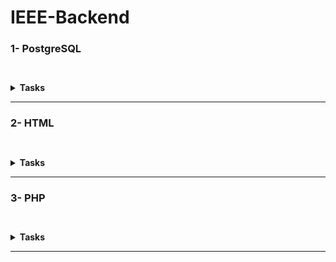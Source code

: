# IEEE-Backend

### 1- PostgreSQL

``` ```<details><summary>**Tasks**</summary>
```A``` <br>[Gym Mangment System](/PostgreSQL/gym%20management%20system)
<details><summary>Files</summary>
|Solutions|
|---|
|[clas table](/PostgreSQL/gym%20management%20system/class%20table.sql)|
|[equipment](/PostgreSQL/gym%20management%20system/equipment.sql)|
|[instructor](/PostgreSQL/gym%20management%20system/instructor%20table.sql)|
|[Main Database](/PostgreSQL/gym%20management%20system/The%20Database%20and%20member%20table.SQL)|
</details><br/>

```B```<br>[Research](/PostgreSQL/PostgreSQL.md)<br>
```C```<details><summary>Tasks</summary>
```1```<details><summary>**Task 2**</summary>

|Problems|Solutions|
|---|---|
|[Revising the Select Query I](https://www.hackerrank.com/challenges/revising-the-select-query/problem?isFullScreen=true)|[Revising the Select Query I](/PostgreSQL/Task-2/Revising%20the%20Select%20Query%20I.sql)|
|[Revising the Select Query II](https://www.hackerrank.com/challenges/revising-the-select-query-2/problem?isFullScreen=true)|[Revising the Select Query II](/PostgreSQL/Task-2/Revising%20the%20Select%20Query%20II.sql)|
|[Weather Observation Station 1](https://www.hackerrank.com/challenges/weather-observation-station-1/problem?isFullScreen=true)|[Weather Observation Station 1](/PostgreSQL/Task-2/Weather%20Observation%20Station%201.sql)|
|[Weather Observation Station 3](https://www.hackerrank.com/challenges/weather-observation-station-3/problem?isFullScreen=true)|[Weather Observation Station 3](/PostgreSQL/Task-2/Weather%20Observation%20Station%203.sql)|
|[Weather Observation Station 4](https://www.hackerrank.com/challenges/weather-observation-station-4/problem?isFullScreen=true)|[Weather Observation Station 4](/PostgreSQL/Task-2/Weather%20Observation%20Station%204.sql)|
|[Data Science Skills](https://datalemur.com/questions/matching-skills)|[Data Science Skills](/PostgreSQL/Task-2/Data%20Science%20Skills%20.sql)|
|[Unfinished Parts](https://datalemur.com/questions/tesla-unfinished-parts)|[Unfinished Parts](/PostgreSQL/Task-2/Unfinished%20Parts.sql)|

</details>

---

```2```<details><summary>**Task 3**</summary>

|Problems|Solutions|
|---|---|
|[Higher Than 75 Marks](https://www.hackerrank.com/challenges/more-than-75-marks/problem?isFullScreen=true)|[Higher Than 75 Marks](/PostgreSQL/Task-3/Higher%20than%2075%20marks.sql)|
|[Employee Names](https://www.hackerrank.com/challenges/name-of-employees/problem?isFullScreen=true)|[Employee Names](/PostgreSQL/Task-3/Employee%20names.sql)|
|[Employee Salaries](https://www.hackerrank.com/challenges/salary-of-employees/problem?isFullScreen=true)|[Employee Salaries](/PostgreSQL/Task-3/Employee%20Salaries.sql)|
|[Japanese Cities' Attributes](https://www.hackerrank.com/challenges/japanese-cities-attributes/problem?isFullScreen=true)|[Japanese Cities' Attributes](/PostgreSQL/Task-3/Japanese%20Cities'%20Attributes.sql)|
|[Japanese Cities' Names](https://www.hackerrank.com/challenges/japanese-cities-name/problem?isFullScreen=true)|[Japanese Cities' Names](/PostgreSQL/Task-3/Japanese%20Cities’%20names.sql)|
|[Weather Observation Station 2](https://www.hackerrank.com/challenges/weather-observation-station-2/problem?isFullScreen=true)|[Weather Observation Station 2](/PostgreSQL/Task-3/Weather%20Observation%20Station%202.sql)|
|[Weather Observation Station 9](https://www.hackerrank.com/challenges/weather-observation-station-9/problem?isFullScreen=true)|[Weather Observation Station 9](/PostgreSQL/Task-3/Weather%20Observation%20Station%209.sql)|
|[Weather Observation Station 10](https://www.hackerrank.com/challenges/weather-observation-station-10/problem?isFullScreen=true)|[Weather Observation Station 10](/PostgreSQL/Task-3/Weather%20Observation%20Station%2010.sql)|
|[Weather Observation Station 12](https://www.hackerrank.com/challenges/weather-observation-station-12/problem?isFullScreen=true)|[Weather Observation Station 12](/PostgreSQL/Task-3/Weather%20Observation%20Station%2012.sql)|
|[Average Population](https://www.hackerrank.com/challenges/average-population/problem?isFullScreen=true)|[Average Population](/PostgreSQL/Task-3/Average%20Population.sql)|
|[Teams Power Users](https://datalemur.com/questions/teams-power-users)|[Teams Power Users](/PostgreSQL/Task-3/Teams%20Power%20Users.sql)|
|[CTR](https://datalemur.com/questions/click-through-rate)|[CTR](/PostgreSQL/Task-3/CTR.sql)|

</details>

---

```3```<details><summary>**Task 4**</summary>

|Problems|Solutions|
|---|---|
|[Weather Observation Station 5](https://www.hackerrank.com/challenges/weather-observation-station-5/problem?isFullScreen=true)|[Weather Observation Station 5](/PostgreSQL/Task-4/Weather%20Observation%20Station%205.sql)|
|[Weather Observation Station 6](https://www.hackerrank.com/challenges/weather-observation-station-6/problem?isFullScreen=true)|[Weather Observation Station 6](/PostgreSQL/Task-4/Weather%20Observation%20Station%206.sql)|
|[Weather Observation Station 7](https://www.hackerrank.com/challenges/weather-observation-station-7/problem?isFullScreen=true)|[Weather Observation Station 7](/PostgreSQL/Task-4/Weather%20Observation%20Station%207.sql)|
|[Weather Observation Station 8](https://www.hackerrank.com/challenges/weather-observation-station-8/problem?isFullScreen=true)|[Weather Observation Station 8](/PostgreSQL/Task-4/Weather%20Observation%20Station%208.sql)|
|[Weather Observation Station 11](https://www.hackerrank.com/challenges/weather-observation-station-11/problem?isFullScreen=true)|[Weather Observation Station 11](/PostgreSQL/Task-4/Weather%20Observation%20Station%2011.sql)|
|[Weather Observation Station 13](https://www.hackerrank.com/challenges/weather-observation-station-13/problem?isFullScreen=true)|[Weather Observation Station 13](/PostgreSQL/Task-4/Weather%20Observation%20Station%2013.sql)|
|[Weather Observation Station 14](https://www.hackerrank.com/challenges/weather-observation-station-14/problem?isFullScreen=true)|[Weather Observation Station 14](/PostgreSQL/Task-4/Weather%20Observation%20Station%2014.sql)|
|[Weather Observation Station 15](https://www.hackerrank.com/challenges/weather-observation-station-15/problem?isFullScreen=true)|[Weather Observation Station 15](/PostgreSQL/Task-4/Weather%20Observation%20Station%2015.sql)|
|[The Report](https://www.hackerrank.com/challenges/the-report/problem?isFullScreen=true)|[The Report](/PostgreSQL/Task-4/The%20Report.sql)|
|[Type of Triangle](https://www.hackerrank.com/challenges/what-type-of-triangle/problem?isFullScreen=true)|[Type of Triangle](/PostgreSQL/Task-4/Type%20of%20Triangle.SQL)|
|[The PADS](https://www.hackerrank.com/challenges/the-pads/problem?isFullScreen=true)|[The PADS](/PostgreSQL/Task-4/The%20PADS.sql)|

 </details>

---

```4```<details><summary>**Task 5**</summary>

|Problems|Solutions|
|---|---|
|[Ollivander's Inventory](https://www.hackerrank.com/challenges/harry-potter-and-wands/problem?isFullScreen=true)|[Ollivander's Inventory](/PostgreSQL/Task-5/Ollivander's%20Inventory.sql)|
|[New Companies](https://www.hackerrank.com/challenges/the-company/problem?isFullScreen=true)|[New Companies](/PostgreSQL/Task-5/New%20Companies.sql)|
|[Weather Observation Station 18](https://www.hackerrank.com/challenges/weather-observation-station-18/problem?isFullScreen=true)|[Weather Observation Station 18](/PostgreSQL/Task-5/Weather%20Observation%20Station%2018.sql)|
|[Weather Observation Station 19](https://www.hackerrank.com/challenges/weather-observation-station-19/problem?isFullScreen=true)|[Weather Observation Station 19](/PostgreSQL/Task-5/Weather%20Observation%20Station%2019.sql)|
|[Weather Observation Station 20](https://www.hackerrank.com/challenges/weather-observation-station-20/problem?isFullScreen=true)|[Weather Observation Station 20](/PostgreSQL/Task-5/Weather%20Observation%20Station%2020.sql)|
|[Placements](https://www.hackerrank.com/challenges/placements/problem?isFullScreen=true)|[Placements](/PostgreSQL/Task-5/Placements.sql)|
|[Symmetric Pairs](https://www.hackerrank.com/challenges/symmetric-pairs/problem?isFullScreen=true)|[Symmetric Pairs](/PostgreSQL/Task-5/Symmetric%20Pairs.sql)|
|[Interviews](https://www.hackerrank.com/challenges/interviews/problem?isFullScreen=true)|[Interviews](/PostgreSQL/Task-5/Interviews.sql)|

</details>
</details>
</details>


---
### 2- HTML
``` ```<details><summary>**Tasks**</summary>
- [Home Page](/HTML/index.html)
- [Registration Page](/HTML/Registration.html)
- [Research](/HTML/web.md)
</details>

---

### 3- PHP
``` ```<details><summary>**Tasks**</summary>
[PHP Research](/PHP/PHP.md) <br/>

---
## Assignmemnts

|[1<sup>st</sup> Assignment Questions](https://elzero.org/php-bootcamp-assignments-lesson-from-1-to-5/)|[2<sup>nd</sup> Assignment Questions](https://elzero.org/php-bootcamp-assignments-lesson-from-6-to-12/)|[3<sup>rd</sup> Assignment Questions](https://elzero.org/php-bootcamp-assignments-lesson-from-13-to-19/)|[4<sup>th</sup> Assignment Questions](https://elzero.org/php-bootcamp-assignments-lesson-from-20-to-29/)|
|:---:|:---:|:---:|:---:|
|Soultion|Soultion|Soultion|Soultion|
|[1<sup>st</sup> Assignment](/PHP/Assignments/Assignments-lessons-1-5/Assignment%201.php)|[1<sup>st</sup> Assignment](/PHP/Assignments/Assignments-lessons-6-12/Assignment%201.php)|[1<sup>st</sup> Assignment](/PHP/Assignments/Assignments-lessons-13-19/Assignment%201.php)|[1<sup>st</sup> Assignment](/PHP/Assignments/Assignments-lessons-20-29/Assignment%201.php)|
|[2<sup>nd</sup> Assignment](/PHP/Assignments/Assignments-lessons-1-5/Assignment%202.php)|[2<sup>nd</sup> Assignment](/PHP/Assignments/Assignments-lessons-6-12/Assignment%202.php)|[2<sup>nd</sup> Assignment](/PHP/Assignments/Assignments-lessons-13-19/Assignment%202.php)|[2<sup>nd</sup> Assignment](/PHP/Assignments/Assignments-lessons-20-29/Assignment%202.php)|
|[3<sup>rd</sup> Assignment](/PHP/Assignments/Assignments-lessons-1-5/Assignment%203.php)|[3<sup>rd</sup> Assignment](/PHP/Assignments/Assignments-lessons-6-12/Assignment%203.php)|[3<sup>rd</sup> Assignment](/PHP/Assignments/Assignments-lessons-13-19/Assignment%203.php)|[3<sup>rd</sup> Assignment](/PHP/Assignments/Assignments-lessons-20-29/Assignment%203.php)|
|[4<sup>th</sup> Assignment](/PHP/Assignments/Assignments-lessons-1-5/Assignment%204.php)|[4<sup>th</sup> Assignment](/PHP/Assignments/Assignments-lessons-6-12/Assignment%204.php)|[4<sup>th</sup> Assignment](/PHP/Assignments/Assignments-lessons-13-19/Assignment%204.php)|[4<sup>th</sup> Assignment](/PHP/Assignments/Assignments-lessons-20-29/Assignment%204.php)|
|---|[5<sup>th</sup> Assignment](/PHP/Assignments/Assignments-lessons-6-12/Assignment%205.php)|[5<sup>th</sup> Assignment](/PHP/Assignments/Assignments-lessons-13-19/Assignment%205.php)|[5<sup>th</sup> Assignment](/PHP/Assignments/Assignments-lessons-20-29/Assignment%205.php)|
|---|[6<sup>th</sup> Assignment](/PHP/Assignments/Assignments-lessons-6-12/Assignment%206.php)|[6<sup>th</sup> Assignment](/PHP/Assignments/Assignments-lessons-13-19/Assignment%206.php)|[6<sup>th</sup> Assignment](/PHP/Assignments/Assignments-lessons-20-29/Assignment%206.php)|
|---|[7<sup>th</sup> Assignment](/PHP/Assignments/Assignments-lessons-6-12/Assignment%207.php)|---|[7<sup>th</sup> Assignment](/PHP/Assignments/Assignments-lessons-20-29/Assignment%207.php)|
|---|[8<sup>th</sup> Assignment](/PHP/Assignments/Assignments-lessons-6-12/Assignment%208.php)|---|[8<sup>th</sup> Assignment](/PHP/Assignments/Assignments-lessons-20-29/Assignment%208.php)|

---

|[5<sup>th</sup> Assignment Questions](https://elzero.org/php-bootcamp-assignments-lesson-from-30-to-36/)|[6<sup>th</sup> Assignment Questions](https://elzero.org/php-bootcamp-assignments-lesson-from-37-to-42/)|[7<sup>th</sup> Assignment Questions](https://elzero.org/php-bootcamp-assignments-lesson-from-43-to-52/)|[8<sup>th</sup> Assignment Questions](https://elzero.org/php-bootcamp-assignments-lesson-from-53-to-62/)|
|:---:|:---:|:---:|:---:|
|Soultion|Soultion|Soultion|Soultion|
|[1<sup>st</sup> Assignment](/PHP/Assignments/Assignments-lessons-30-36/Assignment%201.php)|[1<sup>st</sup> Assignment](/PHP/Assignments/Assignments-lessons-37-42/Assignment%201.php)|[1<sup>st</sup> Assignment](/PHP/Assignments/Assignments-lessons-43-52/Assignment%201.php)|[1<sup>st</sup> Assignment](/PHP/Assignments/Assignments-lessons-53-62/Assignment%201.php)|
|[2<sup>nd</sup> Assignment](/PHP/Assignments/Assignments-lessons-30-36/Assignment%202.php)|[2<sup>nd</sup> Assignment](/PHP/Assignments/Assignments-lessons-37-42/Assignment%202.php)|[2<sup>nd</sup> Assignment](/PHP/Assignments/Assignments-lessons-43-52/Assignment%202.php)|[2<sup>nd</sup> Assignment](/PHP/Assignments/Assignments-lessons-53-62/Assignment%202.php)|
|[3<sup>rd</sup> Assignment](/PHP/Assignments/Assignments-lessons-30-36/Assignment%203.php)|[3<sup>rd</sup> Assignment](/PHP/Assignments/Assignments-lessons-37-42/Assignment%203.php)|[3<sup>rd</sup> Assignment](/PHP/Assignments/Assignments-lessons-43-52/Assignment%203.php)|[3<sup>rd</sup> Assignment](/PHP/Assignments/Assignments-lessons-53-62/Assignment%203.php)|
|[4<sup>th</sup> Assignment](/PHP/Assignments/Assignments-lessons-30-36/Assignment%204.php)|[4<sup>th</sup> Assignment](/PHP/Assignments/Assignments-lessons-37-42/Assignment%204.php)|[4<sup>th</sup> Assignment](/PHP/Assignments/Assignments-lessons-43-52/Assignment%204.php)|[4<sup>th</sup> Assignment](/PHP/Assignments/Assignments-lessons-53-62/Assignment%204.php)|
|[5<sup>th</sup> Assignment](/PHP/Assignments/Assignments-lessons-30-36/Assignment%205.php)|[5<sup>th</sup> Assignment](/PHP/Assignments/Assignments-lessons-37-42/Assignment%205.php)|[5<sup>th</sup> Assignment](/PHP/Assignments/Assignments-lessons-43-52/Assignment%205.php)|[5<sup>th</sup> Assignment](/PHP/Assignments/Assignments-lessons-53-62/Assignment%205.php)|
|[6<sup>th</sup> Assignment](/PHP/Assignments/Assignments-lessons-30-36/Assignment%206.php)|[6<sup>th</sup> Assignment](/PHP/Assignments/Assignments-lessons-37-42/Assignment%206.php)|[6<sup>th</sup> Assignment](/PHP/Assignments/Assignments-lessons-43-52/Assignment%206.php)|[6<sup>th</sup> Assignment](/PHP/Assignments/Assignments-lessons-53-62/Assignment%206.php)|
|[7<sup>th</sup> Assignment](/PHP/Assignments/Assignments-lessons-30-36/Assignment%207.php)|[7<sup>th</sup> Assignment](/PHP/Assignments/Assignments-lessons-37-42/Assignment%207.php)|[7<sup>th</sup> Assignment](/PHP/Assignments/Assignments-lessons-43-52/Assignment%207.php)|[7<sup>th</sup> Assignment](/PHP/Assignments/Assignments-lessons-53-62/Assignment%207.php)|---|
|[8<sup>th</sup> Assignment](/PHP/Assignments/Assignments-lessons-30-36/Assignment%208.php)|[8<sup>th</sup> Assignment](/PHP/Assignments/Assignments-lessons-37-42/Assignment%208.php)|[8<sup>th</sup> Assignment](/PHP/Assignments/Assignments-lessons-43-52/Assignment%208.php)|---|
|---|[9<sup>th</sup> Assignment](/PHP/Assignments/Assignments-lessons-37-42/Assignment%209.php)|[9<sup>th</sup> Assignment](/PHP/Assignments/Assignments-lessons-43-52/Assignment%209.php)|---|
|---|[10<sup>th</sup> Assignment](/PHP/Assignments/Assignments-lessons-37-42/Assignment%2010.php)|---|---|

---

[9<sup>th</sup> Assignment Questions](https://elzero.org/php-bootcamp-assignments-lesson-from-63-to-72/)
|Soultion|
|:---:|
|[1<sup>st</sup> Assignment](/PHP/Assignments/Assignments-lessons-63-72/Assignment%201.php)|
|[2<sup>nd</sup> Assignment](/PHP/Assignments/Assignments-lessons-63-72/Assignment%202.php)|
|[3<sup>rd</sup> Assignment](/PHP/Assignments/Assignments-lessons-63-72/Assignment%203.php)|
|[4<sup>th</sup> Assignment](/PHP/Assignments/Assignments-lessons-63-72/Assignment%204.php)|
|[5<sup>th</sup> Assignment](/PHP/Assignments/Assignments-lessons-63-72/Assignment%205.php)|
|[6<sup>th</sup> Assignment](/PHP/Assignments/Assignments-lessons-63-72/Assignment%206.php)|
|[7<sup>th</sup> Assignment](/PHP/Assignments/Assignments-lessons-63-72/Assignment%207.php)|
|[8<sup>th</sup> Assignment](/PHP/Assignments/Assignments-lessons-63-72/Assignment%208.php)|
|[9<sup>th</sup> Assignment](/PHP/Assignments/Assignments-lessons-63-72/Assignment%209.php)|
|[10<sup>th</sup> Assignment](/PHP/Assignments/Assignments-lessons-63-72/Assignment%2010.php)|
|[11<sup>th</sup> Assignment](/PHP/Assignments/Assignments-lessons-63-72/Assignment%2011.php)|
|[12<sup>th</sup> Assignment](/PHP/Assignments/Assignments-lessons-63-72/Assignment%2012.php)|
|[13<sup>th</sup> Assignment](/PHP/Assignments/Assignments-lessons-63-72/Assignment%2013.php)|
|[14<sup>th</sup> Assignment](/PHP/Assignments/Assignments-lessons-63-72/Assignment%2014.php)|
|[15<sup>th</sup> Assignment](/PHP/Assignments/Assignments-lessons-63-72/Assignment%2015.php)|
|[16<sup>th</sup> Assignment](/PHP/Assignments/Assignments-lessons-63-72/Assignment%2016.php)|
|[17<sup>th</sup> Assignment](/PHP/Assignments/Assignments-lessons-63-72/Assignment%2017.php)|
|[18<sup>th</sup> Assignment](/PHP/Assignments/Assignments-lessons-63-72/Assignment%2018.php)|


</details>

---